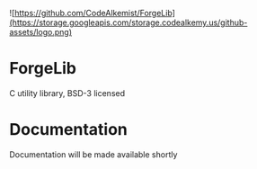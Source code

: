 ![https://github.com/CodeAlkemist/ForgeLib](https://storage.googleapis.com/storage.codealkemy.us/github-assets/logo.png)
# ForgeLib
C utility library, BSD-3 licensed
# Documentation
Documentation will be made available shortly